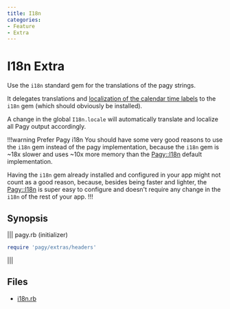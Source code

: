 ```yaml
---
title: I18n
categories:
- Feature
- Extra
---
```


# I18n Extra

Use the `i18n` standard gem for the translations of the pagy strings.

It delegates translations and [localization of the calendar time labels](calendar.md#i18n-localization) to the `i18n` gem (which should obviously be installed).

A change in the global `I18n.locale` will automatically translate and localize all Pagy output accordingly.

!!!warning Prefer Pagy i18n
You should have some very good reasons to use the `i18n` gem instead of the pagy implementation, because the `i18n` gem is ~18x slower and uses ~10x more memory than the [Pagy::I18n](/docs/api/i18n) default implementation.

Having the `i18n` gem already installed and configured in your app might not count as a good reason, because, besides being faster and lighter, the [Pagy::I18n](/docs/api/i18n) is super easy to configure and doesn't require any change in the `i18n` of the rest of your app.
!!!

## Synopsis

||| pagy.rb (initializer)
```ruby
require 'pagy/extras/headers'
```
|||

## Files

- [i18n.rb](https://github.com/ddnexus/pagy/blob/master/lib/pagy/extras/i18n.rb)
